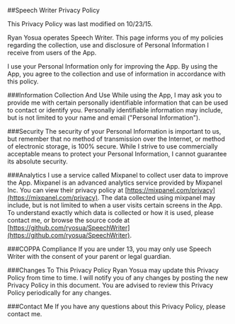 ##Speech Writer Privacy Policy

This Privacy Policy was last modified on 10/23/15.

Ryan Yosua operates Speech Writer. This page informs you of my policies regarding the collection, use and disclosure
of Personal Information I receive from users of the App.

I use your Personal Information only for improving the App. By using the App,
you agree to the collection and use of information in accordance with this policy.

###Information Collection And Use
While using the App, I may ask you to provide me with certain personally identifiable information
that can be used to contact or identify you. Personally identifiable information may include, but is
not limited to your name and email ("Personal Information").


###Security
The security of your Personal Information is important to us, but remember that no method of
transmission over the Internet, or method of electronic storage, is 100% secure. While I strive to
use commercially acceptable means to protect your Personal Information, I cannot guarantee
its absolute security.

###Analytics
I use a service called Mixpanel to collect user data to improve the App. Mixpanel is an advanced analytics service provided by Mixpanel Inc. You can view their privacy policy at [https://mixpanel.com/privacy](https://mixpanel.com/privacy). The data collected using mixpanel may include, but is
not limited to when a user visits certain screens in the App. To understand exactly which data is collected or how it is used, please contact me, or browse the source code at [https://github.com/ryosua/SpeechWriter](https://github.com/ryosua/SpeechWriter).

###COPPA Compliance
If you are under 13, you may only use Speech Writer with the consent of your parent or legal guardian.

###Changes To This Privacy Policy
Ryan Yosua may update this Privacy Policy from time to time. I will notify you of any changes by posting the new Privacy Policy in this document. You are advised to review this
Privacy Policy periodically for any changes.

###Contact Me
If you have any questions about this Privacy Policy, please contact me.